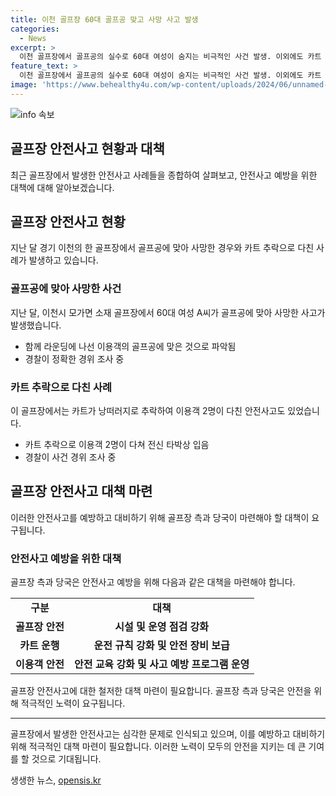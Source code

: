 ```yaml
---
title: 이천 골프장 60대 골프공 맞고 사망 사고 발생
categories:
  - News
excerpt: >
  이천 골프장에서 골프공의 실수로 60대 여성이 숨지는 비극적인 사건 발생. 이외에도 카트 추락으로 2명이 다쳤던 안전사고도 있었음. 현재 경찰이 조사 중이며, 관련자들의 진술을 듣고 사고 경위를 확인 중. 함께 라운딩했던 이용객의 골프공에 맞았으며, 카트 추락 사고도 원격 조작 또는 기계 결함 등 의혹이 제기되고 있음. 사이트에서 계속해서 확인해보세요.
feature_text: >
  이천 골프장에서 골프공의 실수로 60대 여성이 숨지는 비극적인 사건 발생. 이외에도 카트 추락으로 2명이 다쳤던 안전사고도 있었음. 현재 경찰이 조사 중이며, 관련자들의 진술을 듣고 사고 경위를 확인 중. 함께 라운딩했던 이용객의 골프공에 맞았으며, 카트 추락 사고도 원격 조작 또는 기계 결함 등 의혹이 제기되고 있음. 사이트에서 계속해서 확인해보세요.
image: 'https://www.behealthy4u.com/wp-content/uploads/2024/06/unnamed-file.png'
---
```


<p><img src="https://www.behealthy4u.com/wp-content/uploads/2024/06/unnamed-file.png" alt="info 속보" /></p>

<h2 data-ke-size="size26">골프장 안전사고 현황과 대책</h2>

<p data-ke-size="size16">최근 골프장에서 발생한 안전사고 사례들을 종합하여 살펴보고, 안전사고 예방을 위한 대책에 대해 알아보겠습니다.</p>

<h2>골프장 안전사고 현황</h2>

<p data-ke-size="size16">지난 달 경기 이천의 한 골프장에서 골프공에 맞아 사망한 경우와 카트 추락으로 다친 사례가 발생하고 있습니다.</p>

<h3>골프공에 맞아 사망한 사건</h3>

<p data-ke-size="size16">지난 달, 이천시 모가면 소재 골프장에서 60대 여성 A씨가 골프공에 맞아 사망한 사고가 발생했습니다.</p>

<ul>
    <li>함께 라운딩에 나선 이용객의 골프공에 맞은 것으로 파악됨</li>
    <li>경찰이 정확한 경위 조사 중</li>
</ul>

<h3>카트 추락으로 다친 사례</h3>

<p data-ke-size="size16">이 골프장에서는 카트가 낭떠러지로 추락하여 이용객 2명이 다친 안전사고도 있었습니다.</p>

<ul>
    <li>카트 추락으로 이용객 2명이 다쳐 전신 타박상 입음</li>
    <li>경찰이 사건 경위 조사 중</li>
</ul>

<h2>골프장 안전사고 대책 마련</h2>

<p data-ke-size="size16">이러한 안전사고를 예방하고 대비하기 위해 골프장 측과 당국이 마련해야 할 대책이 요구됩니다.</p>

<h3>안전사고 예방을 위한 대책</h3>

<p data-ke-size="size16">골프장 측과 당국은 안전사고 예방을 위해 다음과 같은 대책을 마련해야 합니다.</p>

<table>
    <tr>
        <td style="text-align: center; height: 17px;"><b>구분</b></td>
        <td style="text-align: center; height: 17px;"><b>대책</b></td>
    </tr>
    <tr>
        <td style="text-align: center; height: 17px;"><b>골프장 안전</b></td>
        <td style="text-align: center; height: 17px;"><b>시설 및 운영 점검 강화</b></td>
    </tr>
    <tr>
        <td style="text-align: center; height: 17px;"><b>카트 운행</b></td>
        <td style="text-align: center; height: 17px;"><b>운전 규칙 강화 및 안전 장비 보급</b></td>
    </tr>
    <tr>
        <td style="text-align: center; height: 17px;"><b>이용객 안전</b></td>
        <td style="text-align: center; height: 17px;"><b>안전 교육 강화 및 사고 예방 프로그램 운영</b></td>
    </tr>
</table>

<p data-ke-size="size16">골프장 안전사고에 대한 철저한 대책 마련이 필요합니다. 골프장 측과 당국은 안전을 위해 적극적인 노력이 요구됩니다.</p>

<hr>

<p data-ke-size="size16">골프장에서 발생한 안전사고는 심각한 문제로 인식되고 있으며, 이를 예방하고 대비하기 위해 적극적인 대책 마련이 필요합니다. 이러한 노력이 모두의 안전을 지키는 데 큰 기여를 할 것으로 기대됩니다.</p>
생생한 뉴스, <a href="https://opensis.kr" rel="dofollow">opensis.kr</a>


